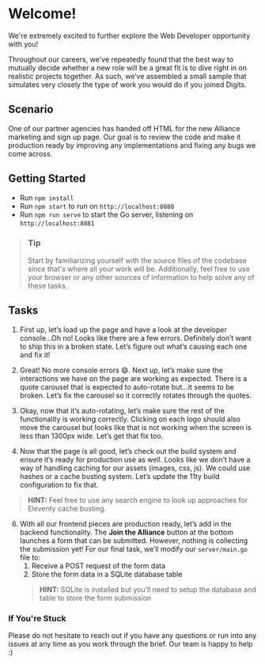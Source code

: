 # Welcome!

We're extremely excited to further explore the Web Developer opportunity with you!

Throughout our careers, we've repeatedly found that the best way to mutually 
decide whether a new role will be a great fit is to dive right in on realistic 
projects together. As such, we’ve assembled a small sample that simulates very 
closely the type of work you would do if you joined Digits.

## Scenario
One of our partner agencies has handed off HTML for the new Alliance marketing 
and sign up page. Our goal is to review the code and make it production ready 
by improving any implementations and fixing any bugs we come across.

## Getting Started
- Run `npm install`  
- Run `npm start` to run on `http://localhost:8080`
- Run `npm run serve` to start the Go server, listening on `http://localhost:8081`

> ### Tip
>
> Start by familiarizing yourself with the source files of the codebase since
> that's where all your work will be. Additionally, feel free to use your browser
> or any other sources of information to help solve any of these tasks.

## Tasks

1. First up, let’s load up the page and have a look at the developer console…Oh no! 
Looks like there are a few errors. Definitely don’t want to ship this in a broken state. 
Let’s figure out what’s causing each one and fix it!

2. Great! No more console errors 😄. Next up, let’s make sure the interactions we have on 
the page are working as expected. There is a quote carousel that is expected to auto-rotate 
but…it seems to be broken. Let’s fix the carousel so it correctly rotates through the quotes.

3. Okay, now that it’s auto-rotating, let’s make sure the rest of the functionality is working 
correctly. Clicking on each logo should also move the carousel but looks like that is not 
working when the screen is less than 1300px wide. Let’s get that fix too.

4. Now that the page is all good, let’s check out the build system and ensure it’s ready for 
production use as well. Looks like we don’t have a way of handling caching for our assets 
(images, css, js). We could use hashes or a cache busting system. Let’s update the 11ty build 
configuration to fix that. 
> **HINT:** Feel free to use any search engine to look up approaches for 
Eleventy cache busting.

6. With all our frontend pieces are production ready, let’s add in the backend functionality. 
The **Join the Alliance** button at the bottom launches a form that can be submitted. However, 
nothing is collecting the submission yet! For our final task, we’ll modify our `server/main.go` file to:
   1. Receive a POST request of the form data
   2. Store the form data in a SQLite database table
   > **HINT:** SQLite is installed but you’ll need to setup the database and table to store the form submission

### If You're Stuck
Please do not hesitate to reach out if you have any questions or run into any issues at any time as 
you work through the brief. Our team is happy to help :) 